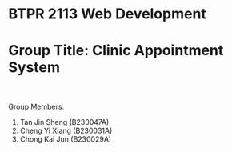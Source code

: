 # BTPR 2113 Web Development <br/>
# Group Title: Clinic Appointment System <br/><br/>
Group Members:<br/>
1.  Tan Jin Sheng  (B230047A) <br/>
2.  Cheng Yi Xiang (B230031A) <br/>
3.  Chong Kai Jun  (B230029A) <br/>
